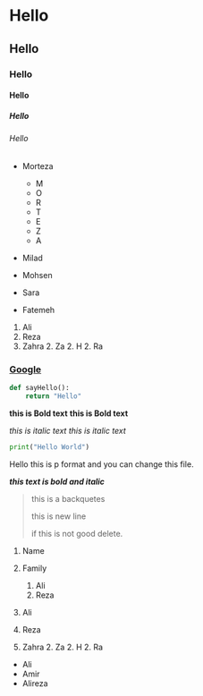# Hello
## Hello 
### Hello
#### Hello
##### Hello
###### Hello

+ Morteza
    + M
    + O
    + R
    + T
    + E
    + Z
    + A

+ Milad 
+ Mohsen
+ Sara
+ Fatemeh

1. Ali
1. Reza
1. Zahra
    2. Za
    2. H
    2. Ra

### [Google](https://google.com 'google')

```python
def sayHello():
    return "Hello"
```

**this is Bold text**
__this is Bold text__

*this is italic text*
_this is italic text_


```python
print("Hello World")
```

Hello this is p format
and you can change this file.

***this text is bold and italic***

> this is a backquetes
>
> this is new line
>
> if this is not good delete.


1. Name
2. Family
    1. Ali
    2. Reza


1. Ali
1. Reza
1. Zahra
    2. Za
    2. H
    2. Ra

+ Ali
+ Amir
+ Alireza


